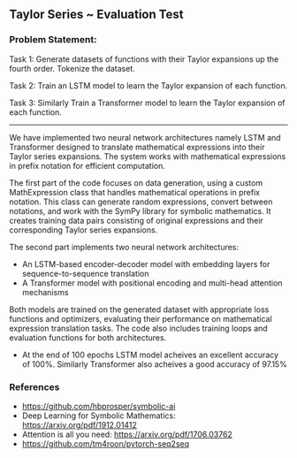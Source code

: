 ## Taylor Series ~ Evaluation Test

### Problem Statement:
Task 1: Generate datasets of functions with their Taylor expansions up the fourth order. Tokenize the dataset.

Task 2: Train an LSTM model to learn the Taylor expansion of each function.

Task 3: Similarly Train a Transformer model to learn the Taylor expansion of each function.

---

We have implemented two neural network architectures namely LSTM and Transformer designed to translate mathematical expressions into their Taylor series expansions. The system works with mathematical expressions in prefix notation for efficient computation.

The first part of the code focuses on data generation, using a custom MathExpression class that handles mathematical operations in prefix notation. This class can generate random expressions, convert between notations, and work with the SymPy library for symbolic mathematics. It creates training data pairs consisting of original expressions and their corresponding Taylor series expansions.

The second part implements two neural network architectures:

+ An LSTM-based encoder-decoder model with embedding layers for sequence-to-sequence translation
+ A Transformer model with positional encoding and multi-head attention mechanisms

Both models are trained on the generated dataset with appropriate loss functions and optimizers, evaluating their performance on mathematical expression translation tasks. The code also includes training loops and evaluation functions for both architectures.

+ At the end of 100 epochs LSTM model acheives an excellent accuracy of 100%. Similarly Transformer also acheives a good accuracy of 97.15%

### References

+ https://github.com/hbprosper/symbolic-ai
+ Deep Learning for Symbolic Mathematics: https://arxiv.org/pdf/1912.01412
+ Attention is all you need: https://arxiv.org/pdf/1706.03762
+ https://github.com/tm4roon/pytorch-seq2seq

